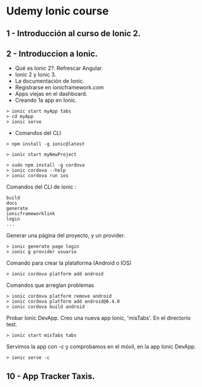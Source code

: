 # Udemy Ionic course

## 1 - Introducción al curso de Ionic 2.

## 2 - Introduccion a Ionic.

- Qué es Ionic 2?. Refrescar Angular.
- Ionic 2 y Ionic 3.
- La documentación de Ionic.
- Registrarse en ionicframework.com
- Apps viejas en el dashboard.
- Creando 1a app en Ionic.

```
> ionic start myApp tabs
> cd myApp
> ionic serve
```

- Comandos del CLI

```
> npm install -g ionic@latest
```

```
> ionic start myNewProject
```

```
> sudo npm install -g cordova
> ionic cordova --help
> ionic cordova run ios

```

Comandos del CLI de ionic :

```
build
docs
generate
ionicframeworklink
login
...
```

Generar una página del proyecto, y un provider.

```
> ionic generate page login
> ionic g provider usuario
```

Comando para crear la plataforma (Android o IOS)

```
> ionic cordova platform add android

```

Comandos que arreglan problemas

```
> ionic cordova platform remove android
> ionic cordova platform add android@6.4.0
> ionic cordova build android
```

Probar Ionic DevApp. Creo una nueva app Ionic, 'misTabs'. En el directorio test.


```
> ionic start misTabs tabs
```

Servimos la app con -c y comprobamos en el móvil, en la app Ionic DevApp.

```
> ionic serve -c
```



## 10 - App Tracker Taxis.

